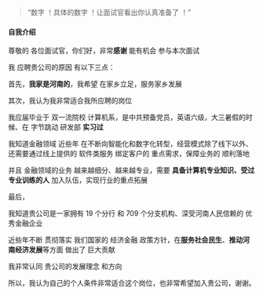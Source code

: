 
> “数字 ！具体的数字 ！让面试官看出你认真准备了 ！”

#### 自我介绍

尊敬的 各位面试官，你们好，非常**感谢** 能有机会 参与本次面试

我 应聘贵公司的原因 有以下三点：

首先，**我家是河南的**，我希望 在家乡立足，服务家乡发展

其次，我认为我非常适合我所应聘的岗位

  我应届毕业于 双一流院校 计算机系，是中共预备党员，英语六级，大三暑假的时候、在 字节跳动 研发部 **实习过**

  我知道金融领域 近些年 在不断向智能化和数字化转型，经营模式除了线下以外、还需要通过线上提供的 软件类服务 绑定客户的 重点需求，保障业务的 顺利落地
  
  并且 金融领域的业务 越来越细分、越来越专业，需要 **具备计算机专业知识、受过专业训练的人** 加入队伍，实现行业的重点拓展

最后，

  我知道贵公司是一家拥有 19 个分行 和 709 个分支机构、深受河南人民信赖的 优秀金融企业
  
  近些年不断 贯彻落实 我们国家的 经济金融 政策方针，在**服务社会民生**、**推动河南经济发展**等方面 做出了 巨大贡献

  我非常认同 贵公司的发展理念 和方向

所以，我认为自己的个人条件非常适合这个岗位，也非常希望加入贵公司，谢谢。
